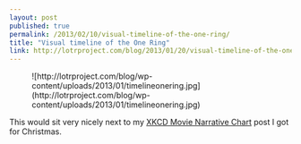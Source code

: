 ```yaml
---
layout: post
published: true
permalink: /2013/02/10/visual-timeline-of-the-one-ring/
title: "Visual timeline of the One Ring"
link: http://lotrproject.com/blog/2013/01/20/visual-timeline-of-the-one-ring/
---
```


<figure>
![http://lotrproject.com/blog/wp-content/uploads/2013/01/timelineonering.jpg](http://lotrproject.com/blog/wp-content/uploads/2013/01/timelineonering.jpg)
</figure>

This would sit very nicely next to my [XKCD Movie Narrative Chart](http://xkcd.com/657/) post I got for Christmas.